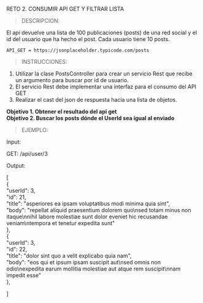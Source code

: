 RETO 2. CONSUMIR API GET Y FILTRAR LISTA

>DESCRIPCION: 

  El api devuelve una lista de 100 publicaciones (posts) de una red social 
  y el id del usuario que ha hecho el post. Cada usuario tiene 10 posts.

    API_GET = https://jsonplaceholder.typicode.com/posts

>INSTRUCCIONES:

  1. Utilizar la clase PostsController para crear un servicio Rest que recibe 
     un argumento para buscar por id de usuario.
  2. El servicio Rest debe implementar una interfaz para el consumo del API GET
  3. Realizar el cast del json de respuesta hacia una lista de objetos. 


  
  **Objetivo 1. Obtener el resultado del api get**  
  **Objetivo 2. Buscar los posts dónde el UserId sea igual al enviado**
  

>EJEMPLO:

  Input:

  GET: /api/user/3

  Output:

  [  
    {  
          "userId": 3,  
          "id": 21,  
          "title": "asperiores ea ipsam voluptatibus modi minima quia sint",  
          "body": "repellat aliquid praesentium dolorem quo\nsed totam minus non itaque\nnihil labore molestiae sunt dolor eveniet hic recusandae veniam\ntempora et tenetur expedita sunt"  
      },  
      {  
          "userId": 3,  
          "id": 22,  
          "title": "dolor sint quo a velit explicabo quia nam",  
          "body": "eos qui et ipsum ipsam suscipit aut\nsed omnis non odio\nexpedita earum mollitia molestiae aut atque rem suscipit\nnam impedit esse"  
      },  
     
  ]  

